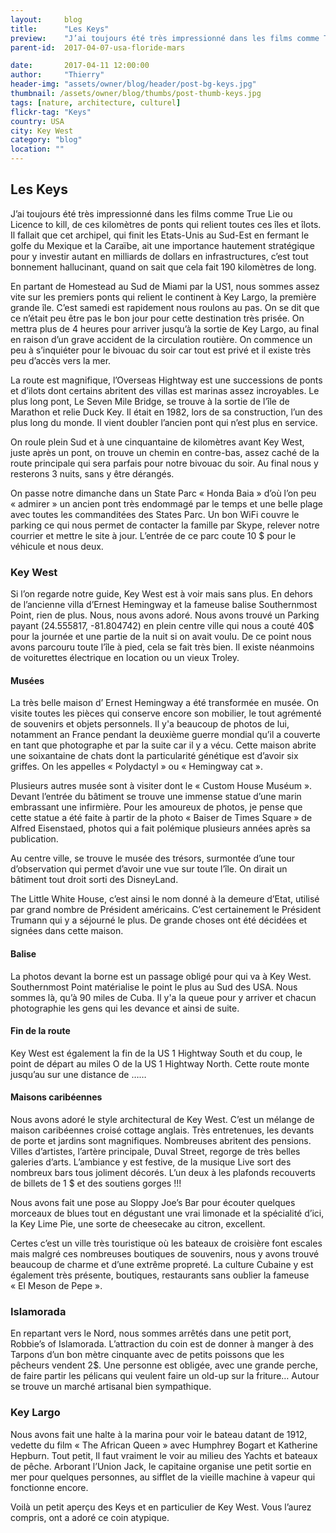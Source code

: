 ```yaml
---
layout:     blog
title:      "Les Keys"
preview:    "J’ai toujours été très impressionné dans les films comme True Lie ou Licence to kill... "
parent-id:  2017-04-07-usa-floride-mars

date:       2017-04-11 12:00:00
author:     "Thierry"
header-img: "assets/owner/blog/header/post-bg-keys.jpg"
thumbnail: /assets/owner/blog/thumbs/post-thumb-keys.jpg
tags: [nature, architecture, culturel]
flickr-tag: "Keys"
country: USA
city: Key West
category: "blog"
location: ""
---
```


## Les Keys

J’ai toujours été très impressionné dans les films comme True Lie ou Licence to kill, de ces kilomètres de ponts qui relient toutes ces îles et îlots. Il fallait que cet archipel, qui finit les Etats-Unis au Sud-Est en fermant le golfe du Mexique et la Caraïbe, ait une importance hautement stratégique pour y investir autant en milliards de dollars en infrastructures, c’est tout bonnement hallucinant, quand on sait que cela fait 190 kilomètres de long.  

En partant de Homestead au Sud de Miami par la US1, nous sommes assez vite sur les premiers ponts qui relient le continent à Key Largo, la première grande île. C’est samedi est rapidement nous roulons au pas. On se dit que ce n’était peu être pas le bon jour pour cette destination très prisée. On mettra plus de 4 heures pour arriver jusqu’à la sortie de Key Largo, au final en raison d’un grave accident de la circulation routière. On commence un peu à s’inquiéter pour le bivouac du soir car tout est privé et il existe très peu d’accès vers la mer.   

La route est magnifique, l’Overseas Hightway est une successions de ponts et d’ilots dont certains abritent des villas est marinas assez incroyables. Le plus long pont, Le Seven Mile Bridge, se trouve à la sortie de l’île de Marathon et relie Duck Key. Il était en 1982, lors de sa construction, l’un des plus long du monde. Il vient doubler l’ancien pont qui n’est plus en service.  

On roule plein Sud et à une cinquantaine de kilomètres avant Key West, juste après un pont, on trouve un chemin en contre-bas, assez caché de la route principale qui sera parfais pour notre bivouac du soir. Au final nous y resterons 3 nuits, sans y être dérangés.  

On passe notre dimanche dans un State Parc « Honda Baia » d’où l’on peu « admirer » un ancien pont très endommagé par le temps et une belle plage avec toutes les commanditées des States Parc. Un bon WiFi couvre le parking ce qui nous permet de contacter la famille par Skype, relever notre courrier et mettre le site à jour. L’entrée de ce parc coute 10 $ pour le véhicule et nous deux.  

### Key West 

Si l’on regarde notre guide, Key West est à voir mais sans plus. En dehors de l’ancienne villa d’Ernest Hemingway et la fameuse balise Southernmost Point, rien de plus. Nous, nous avons adoré. Nous avons trouvé un Parking payant (24.555817, -81.804742) en plein centre ville qui nous a couté 40$ pour la journée et une partie de la nuit si on avait voulu. De ce point nous avons parcouru toute l’île à pied, cela se fait très bien. Il existe néanmoins de voiturettes électrique en location ou un vieux Troley.  

#### Musées

La très belle maison d’ Ernest Hemingway a été transformée en musée. On visite toutes les pièces qui conserve encore son mobilier, le tout agrémenté de souvenirs et objets personnels. Il y'a beaucoup de photos de lui, notamment an France pendant la deuxième guerre mondial qu’il a couverte en tant que photographe et par la suite car il y a vécu. Cette maison abrite une soixantaine de chats dont la particularité génétique est d’avoir six griffes. On les appelles « Polydactyl » ou « Hemingway cat ».  

Plusieurs autres musée sont à visiter dont le « Custom House Muséum ». Devant l’entrée du bâtiment se trouve une immense statue d’une marin embrassant une infirmière. Pour les amoureux de photos, je pense que cette statue a été faite à partir de la photo « Baiser de Times Square » de Alfred Eisenstaed, photos qui a fait polémique plusieurs années après sa publication.  

Au centre ville, se trouve le musée des trésors, surmontée d’une tour d’observation qui permet d’avoir une vue sur toute l’île. On dirait un bâtiment tout droit sorti des DisneyLand.  

The Little White House, c’est ainsi le nom donné à la demeure d’Etat, utilisé par grand nombre de Président américains. C’est certainement le Président Trumann qui y a séjourné le plus. De grande choses ont été décidées et signées dans cette maison.  

#### Balise

La photos devant la borne est un passage obligé pour qui va à Key West. Southernmost Point matérialise le point le plus au Sud des USA. Nous sommes là, qu’à 90 miles de Cuba. Il y'a la queue pour y arriver et chacun photographie les gens qui les devance et ainsi de suite.  

#### Fin de la route

Key West est également la fin de la US 1 Hightway South et du coup, le point de départ au miles O de la US 1 Hightway North. Cette route monte jusqu’au   sur une distance de ……

#### Maisons caribéennes

Nous avons adoré le style architectural de Key West. C’est un mélange de maison caribéennes croisé cottage anglais. Très entretenues, les devants de porte et jardins sont magnifiques. Nombreuses abritent des pensions. Villes d’artistes, l’artère principale, Duval Street, regorge de très belles galeries d’arts. L’ambiance y est festive, de la musique Live sort des nombreux bars tous joliment décorés. L’un deux à les plafonds recouverts de billets de 1 $ et des soutiens gorges !!!  

Nous avons fait une pose au Sloppy Joe’s Bar pour écouter quelques morceaux de blues tout en dégustant une vrai limonade et la spécialité d’ici, la Key Lime Pie, une sorte de cheesecake au citron, excellent.   

Certes c’est un ville très touristique où les bateaux de croisière font escales mais malgré ces nombreuses boutiques de souvenirs, nous y avons trouvé beaucoup de charme et d’une extrême propreté. La culture Cubaine y est également très présente, boutiques, restaurants sans oublier la fameuse « El Meson de Pepe ».  


### Islamorada

En repartant vers le Nord, nous sommes arrêtés dans une petit port, Robbie’s of Islamorada. L’attraction du coin est de donner à manger à des Tarpons d’un bon mètre cinquante avec de petits poissons que les pêcheurs vendent 2$. Une personne est obligée, avec une grande perche, de faire partir les pélicans qui veulent faire un old-up sur la friture… Autour se trouve un marché artisanal bien sympathique.  

### Key Largo

Nous avons fait une halte à la marina pour voir le bateau datant de 1912, vedette du film « The African Queen » avec Humphrey Bogart et Katherine Hepburn. Tout petit, Il faut vraiment le voir au milieu des Yachts et bateaux de pêche. Arborant l’Union Jack, le capitaine organise une petit sortie en mer pour quelques personnes, au sifflet de la vieille machine à vapeur qui fonctionne encore.  
 

Voilà un petit aperçu des Keys et en particulier de Key West. Vous l’aurez compris, ont a adoré ce coin atypique.  
